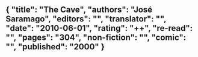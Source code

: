 {
 "title": "The Cave",
 "authors": "José Saramago",
 "editors": "",
 "translator": "",
 "date": "2010-06-01",
 "rating": "++",
 "re-read": "",
 "pages": "304",
 "non-fiction": "",
 "comic": "",
 "published": "2000"
}
---

